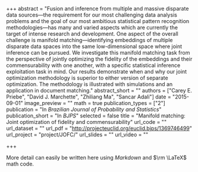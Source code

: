 +++
abstract = "Fusion and inference from multiple and massive disparate data sources—the requirement for our most challenging data analysis problems and the goal of our most ambitious statistical pattern recognition methodologies—has many and varied aspects which are currently the target of intense research and development. One aspect of the overall challenge is manifold matching—identifying embeddings of multiple disparate data spaces into the same low-dimensional space where joint inference can be pursued. We investigate this manifold matching task from the perspective of jointly optimizing the fidelity of the embeddings and their commensurability with one another, with a specific statistical inference exploitation task in mind. Our results demonstrate when and why our joint optimization methodology is superior to either version of separate optimization. The methodology is illustrated with simulations and an application in document matching."
abstract_short = ""
authors = ["Carey E. Priebe", "David J. Marchette", "Zhiliang Ma", "Sancar Adali"]
date = "2015-09-01"
image_preview = ""
math = true
publication_types = ["2"]
publication = "In *Brazilian Journal of Probability and Statistics*"
publication_short = "In *BJPS*"
selected = false
title = "Manifold matching: Joint optimization of fidelity and commensurability"
url_code = ""
url_dataset = ""
url_pdf = "http://projecteuclid.org/euclid.bjps/1369746499"
url_project = "project/JOFC/"
url_slides = ""
url_video = ""

+++

More detail can easily be written here using *Markdown* and $\rm \LaTeX$ math code.
